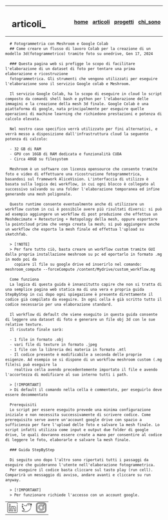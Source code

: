 <html lang="it">
<head>
<meta name="viewport" content="width=device-width, initial-scale=1">
<title>jacnotes_/articoli/articles_001</title>
<link rel="icon" type="image/x-icon" href="../images/terminal.ico">
 <link rel="stylesheet" href="../styles.css">
</head>
<body>
 <table style="width:100%">
  <tr>
   <td>
    <img src="../images/coding.png">
   </td>
   <td style="width:80%">
    <h1>articoli_</h1>
   </td>
   <td>
    <h3>
     <a href="../index.html">home</a>
    </h3>
   </td>
   <td>
    <h3>
     <a href="../articoli.html">articoli</a>
    </h3>
   </td>
   <td>
    <h3>
     <a href="../progetti.html">progetti</a>
    </h3>
   </td>
   <td>
    <h3>
     <a href="../chisono.html">chi_sono</a>
    </h3>
   </td>
  </tr>
 </table>

   
      # Fotogrammetria con Meshroom e Google Colab
      ## Come creare un flusso di lavoro Colab per la creazione di un modello 3d(fotogrammetrico) tramite foto su onedrive, Gen 17, 2024  
    
      ### Questa pagina web si prefigge lo scopo di facilitare l'elaborazione di un dataset di foto per tentare una prima elaborazione e ricostruzione
      fotogrammetrica. Gli strumenti che vengono utilizzati per eseguire l'elaborazione sono il servizio Google colab e Meshroom.

      Il servizio Google Colab, ha lo scopo di eseguire in cloud lo script composto da comandi shell bash e python per l'elaborazione delle immagini e la creazione della mesh 3d finale. Google Colab è una piattaforma di google, nata principalmente per eseguire quelle operazioni di machine learning che richiedono prestazioni e potenza di calcolo elevata.  
      
      Nel nostro caso specifico verrà utilizzato per fini alternativi, e verrà messo a disposizione dall'infrastruttura cloud la seguente potenza di calcolo:
      
      - 32 GB di RAM
      - GPU con 16GB di RAM dedicata e funzionalità CUDA
      - Circa 40GB su filesystem
      
      Meshroom è un software con licenza opensource che consente tramite foto e video di effettuare una ricostruzione fotogrammetrica, basandosi sul framework AliceVision. L'interfaccia di utilizzo è basata sulla logica dei workflow, in cui ogni blocco è collegato al successivo salvando su una folder l'elaborazione temporanea ed infine generando una mesh poligonale. 
      
      Questo runtime consente eventualmente anche di utilizzare un workflow custom in cui è possibile avere più risultati diversi: si può ad esempio aggiungere un workflow di post produzione che effettua un Meshdecimate + Retexturing + Retopology della mesh, oppure esportare la pointcloud prima che venga creata la mesh; si può aggiungere anche un workflow che esporta la mesh finale ed effettua l'upload su sketchfab.
      
      > [!NOTE]
      > Per fare tutto ciò, basta creare un workflow custom tramite GUI dalla propria installazione meshroom su pc ed eportarlo in formato .mg in modo poi da
        copiare il file su google drive ed inserirlo nel comando: meshroom_compute --forceCompute /content/Mydrive/custom_workflow.mg
      
      Come funziona
      La logica di questa guida è innanzitutto capire che non si tratta di una semplice pagina web statica ma di una vera e propria guida StepByStep in cui dopo ogni spiegazione è presente direttamente il codice già compilato da eseguire. In ogni cella è già scritto tutto il codice necessario per una elaborazione standard. 
      
      Il workflow di default che viene eseguito in questa guida consente di leggere una dataset di foto e generare un file obj 3d con le sue relative texture. 
      Il risutato finale sarà:
      
      - 1 file in formato .obj
      - vari file di texture in formato .jpeg
      - 1 file con la libreria dei materia in formato .mtl
      - Il codice presente è modificabile a seconda delle proprie esigenze. Ad esempio se si dispone di un workflow meshroom custom (.mg file)si può eseguire la
        realtiva cella avendo precedentemente importato il file e avendo l'accortezza di modificare al suo interno tutti i path.
      
      > [!IMPORTANT]
      > Di default il comando nella cella è commentato, per eseguirlo deve essere decommentato

      Prerequisiti
      Lo script per essere eseguito prevede una minima configurazione iniziale e non necessita successivamente di scrivere codice. Come prerequisito serve avere un'account google drive con spazio a sufficienza per fare l'upload delle foto e salvare la mesh finale. Lo script infatti utilizza come input e output due folder di google drive, le quali dovranno essere create a mano per consentire al codice di leggere le foto, elaborarle e salvare la mesh finale.
      
      ### Guida StepByStep
      
      Di seguito uno dopo l'altro sono riportati tutti i passaggi da eseguire che guideranno l'utente nell'elaborazione fotogrammetrica.
      Per eseguire il codice basta cliccare sul tasto play (run cell). Comparirà un messaggio di avviso, andare avanti e cliccare su run anyway.
      
      > [!IMPORTANT]
      > Per funzionare richiede l'accesso con un account google.

  <footer>
  <table align = "center">
   <tr>
    <td>
        <a href="https://it.linkedin.com/in/jacopo-pica">
            <img src="../images/linkedin_logo.png"></a>
    </td>
    <td>
        <a href="https://twitter.com/d0ntc0s">
            <img src="../images/twitter_logo.png"></a>
    </td> 
    <td>
        <a href="https://www.instagram.com/jacopo_cornelis_escher/">
            <img src="../images/instagram_logo.png"></a>
    </td>
   </tr>
  </table>
 </footer>
